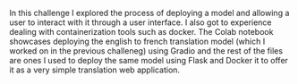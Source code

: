 In this challenge I explored the process of deploying a model and allowing a user to interact with it through a user interface. I also got to experience dealing with containerization tools such as docker. The Colab notebook showcases deploying the english to french translation model (which I worked on in the previous challeneg) using Gradio and the rest of the files are ones I used to deploy the same model using Flask and Docker it to offer it as a very simple translation web application.   
